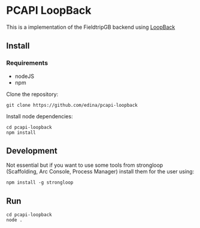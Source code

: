 PCAPI LoopBack
==============

This is a implementation of the FieldtripGB backend using [LoopBack](https://strongloop.com/node-js/loopback-framework/)

Install
-------

### Requirements
- nodeJS
- npm


Clone the repository:

```
git clone https://github.com/edina/pcapi-loopback
```



Install node dependencies:

```
cd pcapi-loopback
npm install
```

Development
-----------

Not essential but if you want to use some tools from strongloop (Scaffolding, Arc Console, Process Manager) install them for the user using:

```
npm install -g strongloop
```


Run
---

```
cd pcapi-loopback
node .
```